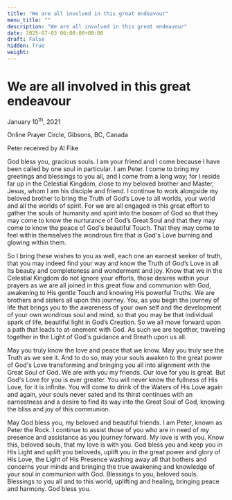 ```yaml
---
title: "We are all involved in this great endeavour"
menu_title: ""
description: "We are all involved in this great endeavour"
date: 2025-07-03 06:00:00+00:00
draft: False
hidden: True
weight:
---
```

# We are all involved in this great endeavour

January 10<sup>th</sup>, 2021

Online Prayer Circle, Gibsons, BC, Canada

Peter received by Al Fike

God bless you, gracious souls. I am your friend and I come because I have been called by one soul in particular. I am Peter. I come to bring my greetings and blessings to you all, and I come from a long way; for I reside far up in the Celestial Kingdom, close to my beloved brother and Master, Jesus, whom I am his disciple and friend. I continue to work alongside my beloved brother to bring the Truth of God’s Love to all worlds, your world and all the worlds of spirit. For we are all engaged in this great effort to gather the souls of humanity and spirit into the bosom of God so that they may come to know the nurturance of God’s Great Soul and that they may come to know the peace of God's beautiful Touch. That they may come to feel within themselves the wondrous fire that is God's Love burning and glowing within them.

So I bring these wishes to you as well, each one an earnest seeker of truth, that you may indeed find your way and know the Truth of God’s Love in all Its beauty and completeness and wonderment and joy. Know that we in the Celestial Kingdom do not ignore your efforts, those desires within your prayers as we are all joined in this great flow and communion with God, awakening to His gentle Touch and knowing His powerful Truths. We are brothers and sisters all upon this journey. You, as you begin the journey of life that brings you to the awareness of your own self and the development of your own wondrous soul and mind, so that you may be that individual spark of life, beautiful light in God’s Creation. So we all move forward upon a path that leads to at-onement with God. As such we are together, traveling together in the Light of God's guidance and Breath upon us all.

May you truly know the love and peace that we know. May you truly see the Truth as we see it. And to do so, may your souls awaken to the great power of God's Love transforming and bringing you all into alignment with the Great Soul of God. We are with you my friends. Our love for you is great. But God's Love for you is ever greater. You will never know the fullness of His Love, for it is infinite. You will come to drink of the Waters of His Love again and again, your souls never sated and its thirst continues with an earnestness and a desire to find its way into the Great Soul of God, knowing the bliss and joy of this communion.

May God bless you, my beloved and beautiful friends. I am Peter, known as Peter the Rock. I continue to assist those of you who are in need of my presence and assistance as you journey forward. My love is with you. Know this, beloved souls, that my love is with you. God bless you and keep you in His Light and uplift you beloveds, uplift you in the great power and glory of His Love, the Light of His Presence washing away all that bothers and concerns your minds and bringing the true awakening and knowledge of your soul in communion with God. Blessings to you, beloved souls. Blessings to you all and to this world, uplifting and healing, bringing peace and harmony. God bless you.
